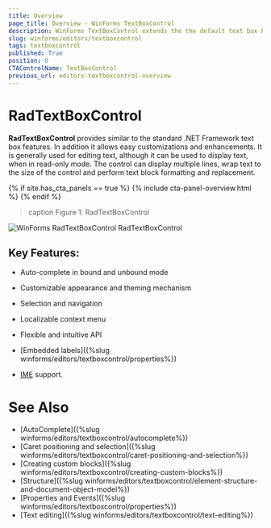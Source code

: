 ```yaml
---
title: Overview
page_title: Overview - WinForms TextBoxControl
description: WinForms TextBoxControl extends the the default text box by providing additional functionality like word formating and auto-complete. 
slug: winforms/editors/textboxcontrol
tags: textboxcontrol
published: True
position: 0
CTAControlName: TextBoxControl
previous_url: editors-textboxcontrol-overview
---
```


# RadTextBoxControl


__RadTextBoxControl__ provides similar to the standard .NET Framework text box features. In addition it allows easy customizations and enhancements. It is generally used for editing text, although it can be used to display text, when in read-only mode. The control can display multiple lines, wrap text to the size of the control and perform text block formatting and replacement.

{% if site.has_cta_panels == true %}
{% include cta-panel-overview.html %}
{% endif %}

>caption Figure 1: RadTextBoxControl
        
![WinForms RadTextBoxControl RadTextBoxControl](images/editors-textboxcontrol-overview001.png)

## Key Features:

* Auto-complete in bound and unbound mode

* Customizable appearance and theming mechanism

* Selection and navigation

* Localizable context menu  

* Flexible and intuitive API

* [Embedded labels]({%slug winforms/editors/textboxcontrol/properties%})

* [IME](https://msdn.microsoft.com/en-us/library/cc194855.aspx) support.

# See Also

* [AutoComplete]({%slug winforms/editors/textboxcontrol/autocomplete%})
* [Caret positioning and selection]({%slug winforms/editors/textboxcontrol/caret-positioning-and-selection%})
* [Creating custom blocks]({%slug winforms/editors/textboxcontrol/creating-custom-blocks%})
* [Structure]({%slug winforms/editors/textboxcontrol/element-structure-and-document-object-model%})
* [Properties and Events]({%slug winforms/editors/textboxcontrol/properties%})
* [Text editing]({%slug winforms/editors/textboxcontrol/text-editing%})
